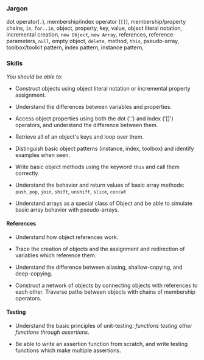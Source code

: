 ### Jargon

dot operator(`.`),
membership/index operator (`[]`),
membership/property chains,
`in`, `for..in`,
object, property, key, value,
object literal notation,
incremental creation,
`new Object`,
`new Array`,
references, reference parameters,
`null`, empty object,
`delete`,
method, `this`,
pseudo-array,
toolbox/toolkit pattern,
index pattern,
instance pattern,


### Skills

_You should be able to:_

* Construct objects using object literal notation or incremental property assignment.

* Understand the differences between variables and properties.

* Access object properties using both the dot ('.') and index ('[]') operators, and understand the difference between them.

* Retrieve all of an object's keys and loop over them.

* Distinguish basic object patterns (instance, index, toolbox) and identify examples when seen.

* Write basic object methods using the keyword `this` and call them correctly.

* Understand the behavior and return values of basic array methods: `push`, `pop`, `join`, `shift`, `unshift`, `slice`, `concat`

* Understand arrays as a special class of Object and be able to simulate basic array behavior with pseudo-arrays.


#### References

* Understand how object references work.

* Trace the creation of objects and the assignment and redirection of variables which reference them.

* Understand the difference between aliasing, shallow-copying, and deep-copying.

* Construct a network of objects by connecting objects with references to each other.  Traverse paths between objects with chains of membership operators.


#### Testing

* Understand the basic principles of unit-testing: _functions testing other functions through assertions_.

* Be able to write an assertion function from scratch, and write testing functions which make multiple assertions.

